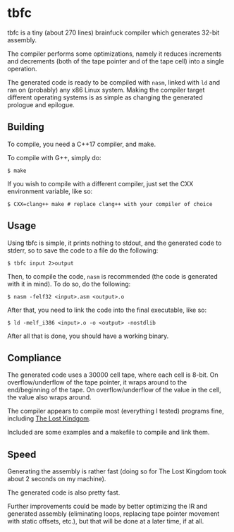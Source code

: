 # tbfc
tbfc is a tiny (about 270 lines) brainfuck compiler which generates 32-bit assembly.

The compiler performs some optimizations, namely it reduces increments and decrements (both of the tape pointer and of the tape cell) into a single operation.

The generated code is ready to be compiled with `nasm`, linked with `ld` and ran on (probably) any x86 Linux system.
Making the compiler target different operating systems is as simple as changing the generated prologue and epilogue.

## Building

To compile, you need a C++17 compiler, and make.

To compile with G++, simply do:
```
$ make
```

If you wish to compile with a different compiler, just set the CXX environment variable, like so:
```
$ CXX=clang++ make # replace clang++ with your compiler of choice
```

## Usage
Using tbfc is simple, it prints nothing to stdout, and the generated code to stderr, so to save the code to a file do the following:
```
$ tbfc input 2>output
```

Then, to compile the code, `nasm` is recommended (the code is generated with it in mind). To do so, do the following:
```
$ nasm -felf32 <input>.asm <output>.o
```

After that, you need to link the code into the final executable, like so:
```
$ ld -melf_i386 <input>.o -o <output> -nostdlib
```

After all that is done, you should have a working binary.

## Compliance
The generated code uses a 30000 cell tape, where each cell is 8-bit. On overflow/underflow of the tape pointer, it wraps around to the end/beginning of the tape. On overflow/underflow of the value in the cell, the value also wraps around.

The compiler appears to compile most (everything I tested) programs fine, including [The Lost Kindgom](https://jonripley.com/i-fiction/games/LostKingdomBF.html).

Included are some examples and a makefile to compile and link them.

## Speed
Generating the assembly is rather fast (doing so for The Lost Kingdom took about 2 seconds on my machine).

The generated code is also pretty fast.

Further improvements could be made by better optimizing the IR and generated assembly (eliminating loops, replacing tape pointer movement with static offsets, etc.), but that will be done at a later time, if at all.
